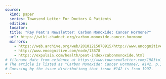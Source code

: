 ```yaml
---
source:
  kind: paper
  series: Townsend Letter For Doctors & Patients
  edition:
  locator:
  title: "Ray Peat's Newsletter: Carbon Monoxide: Cancer Hormone?"
  url: https://wiki.chadnet.org/carbon-monoxide-cancer-hormone 
  mirrors:
    - https://web.archive.org/web/20101215070915/http://www.encognitive.com/node/13878
    - http://www.encognitive.com/node/13878
    - https://expulsia.com/health/peat-index/cabonmonoxide.html
# filename date from evidence at https://www.townsendletter.com/1983to1998indices/97_98Author.html
# The article is listed as "Carbon Monoxide: Cancer Hormone?, #142, p.100-102" and the list is articles from 1997 to 1998
# Guessing by the issue distributiong that issue #142 is from 1997.
---
```


